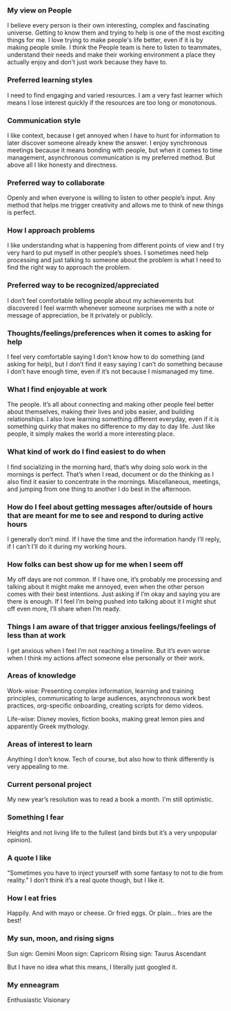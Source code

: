 ### My view on People
I believe every person is their own interesting, complex and fascinating universe. Getting to know them and trying to help is one of the most exciting things for me. I love trying to make people's life better, even if it is by making people smile. 
I think the People team is here to listen to teammates, understand their needs and make their working environment a place they actually enjoy and don't just work because they have to.

### Preferred learning styles
I need to find engaging and varied resources. I am a very fast learner which means I lose interest quickly if the resources are too long or monotonous.

### Communication style
I like context, because I get annoyed when I have to hunt for information to later discover someone already knew the answer. I enjoy synchronous meetings because it means bonding with people, but when it comes to time management, asynchronous communication is my preferred method. But above all I like honesty and directness. 

### Preferred way to collaborate
Openly and when everyone is willing to listen to other people’s input. Any method that helps me trigger creativity and allows me to think of new things is perfect.

### How I approach problems
I like understanding what is happening from different points of view and I try very hard to put myself in other people’s shoes. I sometimes need help processing and just talking to someone about the problem is what I need to find the right way to approach the problem.

### Preferred way to be recognized/appreciated
I don’t feel comfortable telling people about my achievements but discovered I feel warmth whenever someone surprises me with a note or message of appreciation, be it privately or publicly.

### Thoughts/feelings/preferences when it comes to asking for help
I feel very comfortable saying I don’t know how to do something (and asking for help), but I don’t find it easy saying I can’t do something because I don’t have enough time, even if it’s not because I mismanaged my time.

### What I find enjoyable at work
The people. It’s all about connecting and making other people feel better about themselves, making their lives and jobs easier, and building relationships. I also love learning something different everyday, even if it is something quirky that makes no difference to my day to day life. Just like people, it simply makes the world a more interesting place. 

### What kind of work do I find easiest to do when
I find socializing in the morning hard, that’s why doing solo work in the mornings is perfect. That’s when I read, document or do the thinking as I also find it easier to concentrate in the mornings. Miscellaneous, meetings, and jumping from one thing to another I do best in the afternoon.

### How do I feel about getting messages after/outside of hours that are meant for me to see and respond to during active hours
I generally don’t mind. If I have the time and the information handy I’ll reply, if I can’t I’ll do it during my working hours. 

### How folks can best show up for me when I seem off
My off days are not common. If I have one, it’s probably me processing and talking about it might make me annoyed, even when the other person comes with their best intentions. Just asking if I’m okay and saying you are there is enough. If I feel I’m being pushed into talking about it I might shut off even more, I’ll share when I’m ready.

### Things I am aware of that trigger anxious feelings/feelings of less than at work
I get anxious when I feel I’m not reaching a timeline. But it’s even worse when I think my actions affect someone else personally or their work.

### Areas of knowledge

Work-wise: Presenting complex information, learning and training principles, communicating to large audiences, asynchronous work best practices, org-specific onboarding, creating scripts for demo videos.

Life-wise: Disney movies, fiction books, making great lemon pies and apparently Greek mythology.

### Areas of interest to learn
Anything I don’t know. Tech of course, but also how to think differently is very appealing to me.

### Current personal project
My new year’s resolution was to read a book a month. I'm still optimistic. 

### Something I fear
Heights and not living life to the fullest (and birds but it’s a very unpopular opinion).

### A quote I like
“Sometimes you have to inject yourself with some fantasy to not to die from reality.” I don’t think it’s a real quote though, but I like it.

### How I eat fries
Happily. And with mayo or cheese. Or fried eggs. Or plain… fries are the best!

### My sun, moon, and rising signs
Sun sign: Gemini
Moon sign: Capricorn
Rising sign: Taurus Ascendant

But I have no idea what this means, I literally just googled it.


### My enneagram

Enthusiastic Visionary
